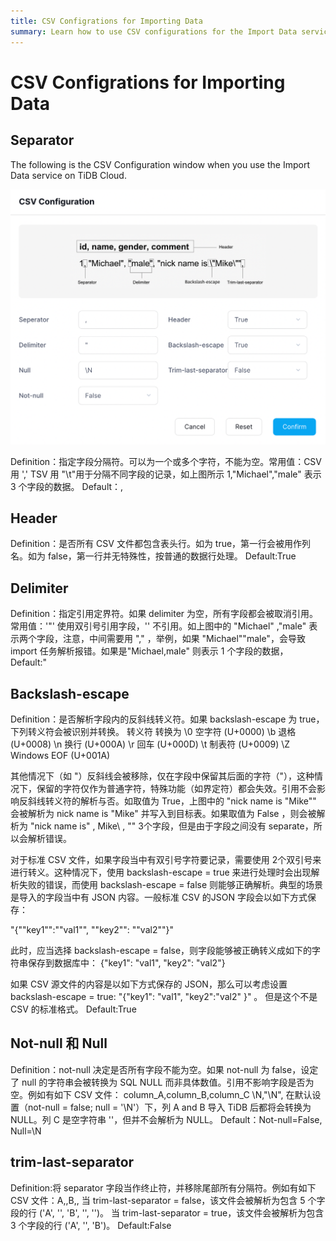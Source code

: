 ```yaml
---
title: CSV Configrations for Importing Data
summary: Learn how to use CSV configurations for the Import Data service on TiDB Cloud.
---
```


# CSV Configrations for Importing Data

## Separator 

The following is the CSV Configuration window when you use the Import Data service on TiDB Cloud.

![CSV Configurations](/media/tidb-cloud/import-data-csv-config.png)

Definition：指定字段分隔符。可以为一个或多个字符，不能为空。常用值：CSV 用 ','
TSV 用 "\t"用于分隔不同字段的记录，如上图所示 1,"Michael","male" 表示 3 个字段的数据。
Default：,

## Header

Definition：是否所有 CSV 文件都包含表头行。如为 true，第一行会被用作列名。如为 false，第一行并无特殊性，按普通的数据行处理。
Default:True

## Delimiter

Definition：指定引用定界符。如果 delimiter 为空，所有字段都会被取消引用。常用值：'"' 使用双引号引用字段，'' 不引用。如上图中的 "Michael" ,"male" 表示两个字段，注意，中间需要用 "," ，举例，如果 "Michael""male"，会导致 import 任务解析报错。如果是"Michael,male" 则表示 1 个字段的数据，
Default:"

## Backslash-escape

Definition：是否解析字段内的反斜线转义符。如果 backslash-escape 为 true，下列转义符会被识别并转换。
转义符        转换为
\0        空字符 (U+0000)
\b        退格 (U+0008)
\n        换行 (U+000A)
\r        回车 (U+000D)
\t        制表符 (U+0009)
\Z        Windows EOF (U+001A)

其他情况下（如 \"）反斜线会被移除，仅在字段中保留其后面的字符（"），这种情况下，保留的字符仅作为普通字符，特殊功能（如界定符）都会失效。引用不会影响反斜线转义符的解析与否。如取值为 True，上图中的 "nick name is \"Mike\"" 会被解析为 nick name is "Mike" 并写入到目标表。如果取值为 False ，则会被解析为 "nick name is\" , Mike\ , "" 3个字段，但是由于字段之间没有 separate，所以会解析错误。

对于标准 CSV 文件，如果字段当中有双引号字符要记录，需要使用 2个双引号来进行转义。这种情况下，使用 backslash-escape = true 来进行处理时会出现解析失败的错误，而使用 backslash-escape = false 则能够正确解析。典型的场景是导入的字段当中有 JSON 内容。一般标准 CSV 的JSON 字段会以如下方式保存：

"{""key1"":""val1"", ""key2"": ""val2""}" 

此时，应当选择 backslash-escape = false，则字段能够被正确转义成如下的字符串保存到数据库中：
{"key1": "val1", "key2": "val2"}

如果 CSV 源文件的内容是以如下方式保存的 JSON，那么可以考虑设置 backslash-escape = true: 
"{\"key1\": \"val1\", \"key2\":\"val2\" }" 。 但是这个不是 CSV 的标准格式。
Default:True

## Not-null 和 Null

Definition：not-null 决定是否所有字段不能为空。如果 not-null 为 false，设定了 null 的字符串会被转换为 SQL NULL 而非具体数值。引用不影响字段是否为空。例如有如下 CSV 文件：
column_A,column_B,column_C
\N,"\N",
在默认设置（not-null = false; null = '\N'）下，列 A and B 导入 TiDB 后都将会转换为 NULL。列 C 是空字符串 ''，但并不会解析为 NULL。
Default：Not-null=False, Null=\N

## trim-last-separator

Definition:将 separator 字段当作终止符，并移除尾部所有分隔符。例如有如下 CSV 文件：A,,B,,
当 trim-last-separator = false，该文件会被解析为包含 5 个字段的行 ('A', '', 'B', '', '')。
当 trim-last-separator = true，该文件会被解析为包含 3 个字段的行 ('A', '', 'B')。
Default:False